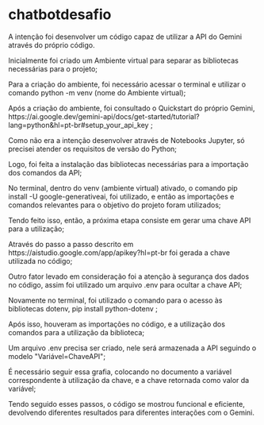 # chatbotdesafio

A intenção foi desenvolver um código capaz de utilizar a API do Gemini através do próprio código.

<p>Inicialmente foi criado um Ambiente virtual para separar as bibliotecas necessárias para o projeto;</p>
<p>Para a criação do ambiente, foi necessário acessar o terminal e utilizar o comando python -m venv (nome do Ambiente virtual);</p>
<p>Após a criação do ambiente, foi consultado o Quickstart do próprio Gemini, https://ai.google.dev/gemini-api/docs/get-started/tutorial?lang=python&hl=pt-br#setup_your_api_key ;</p>
<p>Como não era a intenção desenvolver através de Notebooks Jupyter, só precisei atender os requisitos de versão do Python;</p>
<p>Logo, foi feita a instalação das bibliotecas necessárias para a importação dos comandos da API;</p>
<p>No terminal, dentro do venv (ambiente virtual) ativado, o comando pip install -U google-generativeai, foi utilizado, e então as importações e comandos relevantes para o objetivo do projeto foram utilizados;</p>
<p>Tendo feito isso, então, a próxima etapa consiste em gerar uma chave API para a utilização;</p>
<p>Através do passo a passo descrito em https://aistudio.google.com/app/apikey?hl=pt-br foi gerada a chave utilizada no código;</p>
<p>Outro fator levado em consideração foi a atenção à segurança dos dados no código, assim foi utilizado um arquivo .env para ocultar a chave API;</p>
<p>Novamente no terminal, foi utilizado o comando para o acesso às bibliotecas dotenv, pip install python-dotenv ;</p>
<p>Após isso, houveram as importações no código, e a utilização dos comandos para a utilização da biblioteca;</p>
<p>Um arquivo .env precisa ser criado, nele será armazenada a API seguindo o modelo "Variável=ChaveAPI";</p>
<p>É necessário seguir essa grafia, colocando no documento a variável correspondente à utilização da chave, e a chave retornada como valor da variável;</p>
<p>Tendo seguido esses passos, o código se mostrou funcional e eficiente, devolvendo diferentes resultados para diferentes interações com o Gemini.</p>




